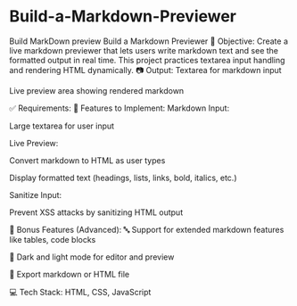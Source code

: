 # Build-a-Markdown-Previewer
Build MarkDown preview
Build a Markdown Previewer
🎯 Objective:
 Create a live markdown previewer that lets users write markdown text and see the formatted output in real time. This project practices textarea input handling and rendering HTML dynamically.
📷 Output:
Textarea for markdown input


Live preview area showing rendered markdown



✅ Requirements:
🔹 Features to Implement:
Markdown Input:


Large textarea for user input


Live Preview:


Convert markdown to HTML as user types


Display formatted text (headings, lists, links, bold, italics, etc.)


Sanitize Input:


Prevent XSS attacks by sanitizing HTML output



🌟 Bonus Features (Advanced):
🔤 Support for extended markdown features like tables, code blocks


🎨 Dark and light mode for editor and preview


💾 Export markdown or HTML file



💻 Tech Stack:
 HTML, CSS, JavaScript

